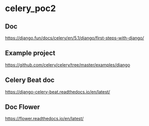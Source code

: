 # celery_poc2
 

## Doc

https://django.fun/docs/celery/en/5.1/django/first-steps-with-django/



## Example project
https://github.com/celery/celery/tree/master/examples/django


## Celery Beat doc
https://django-celery-beat.readthedocs.io/en/latest/

## Doc Flower
https://flower.readthedocs.io/en/latest/
